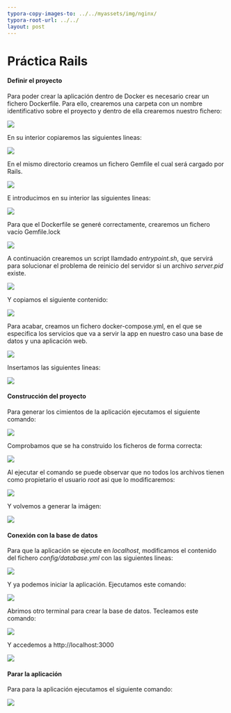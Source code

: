 ```yaml
---
typora-copy-images-to: ../../myassets/img/nginx/
typora-root-url: ../../
layout: post
---
```


# Práctica Rails

#### Definir el proyecto

Para poder crear la aplicación dentro de Docker es necesario crear un fichero Dockerfile. Para ello, crearemos una carpeta con un nombre identificativo sobre el proyecto y dentro de ella crearemos nuestro fichero:

![](/PePs/myassets/img/rails/1.png)





En su interior copiaremos las siguientes lineas:

![](/PePs/myassets/img/rails/2.png)





En el mismo directorio creamos un fichero Gemfile el cual será cargado por Rails.

![](/PePs/myassets/img/rails/3.png)





E introducimos en su interior las siguientes lineas:

![](/PePs/myassets/img/rails/4.png)





Para que el Dockerfile se generé correctamente, crearemos un fichero vacío Gemfile.lock

![](/PePs/myassets/img/rails/5.png)





A continuación crearemos un script llamdado *entrypoint.sh*, que servirá para solucionar el problema de reinicio del servidor si un archivo *server.pid* existe.

![](/PePs/myassets/img/rails/6.png)





Y copiamos el siguiente contenido:

![](/PePs/myassets/img/rails/7.png)





Para acabar, creamos un fichero docker-compose.yml, en el que se especifica los servicios que va a servir la app en nuestro caso una base de datos y una aplicación web.

![](/PePs/myassets/img/rails/8.png)





Insertamos las siguientes lineas:

![](/PePs/myassets/img/rails/9.png)





#### Construcción del proyecto

Para generar los cimientos de la aplicación ejecutamos el siguiente comando:

![](/PePs/myassets/img/rails/10.png)





Comprobamos que se ha construido los ficheros de forma correcta:

![](/PePs/myassets/img/rails/11.png)

Al ejecutar el comando se puede observar que no todos los archivos tienen como propietario el usuario *root* asi que lo modificaremos:

![](/PePs/myassets/img/rails/12.png)





Y volvemos a generar la imágen:

![](/PePs/myassets/img/rails/13.png)





#### Conexión con la base de datos

Para que la aplicación se ejecute en *localhost*, modificamos el contenido del fichero *config/database.yml* con las siguientes lineas:

![](/PePs/myassets/img/rails/14.png)





Y ya podemos iniciar la aplicación. Ejecutamos este comando:

![](/PePs/myassets/img/rails/15.png)



Abrimos otro terminal para crear la base de datos. Tecleamos este comando:

![](/PePs/myassets/img/rails/16.png)





Y accedemos a http://localhost:3000

![](/PePs/myassets/img/rails/17.png)





#### Parar la aplicación

Para para la aplicación ejecutamos el siguiente comando:

![](/PePs/myassets/img/rails/18.png)